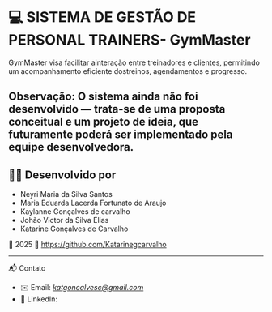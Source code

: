 # 💻 SISTEMA DE GESTÃO DE PERSONAL TRAINERS- GymMaster       		        

GymMaster visa facilitar ainteração entre treinadores e clientes, permitindo um acompanhamento eficiente dostreinos, agendamentos e progresso.

Observação: O sistema ainda não foi desenvolvido — trata-se de uma **proposta conceitual** e um **projeto de ideia**, que futuramente poderá ser implementado pela equipe desenvolvedora.
-----


## 👨‍💻 Desenvolvido por
- Neyri Maria da Silva Santos
- Maria Eduarda Lacerda Fortunato de Araujo 
- Kaylanne Gonçalves de carvalho
- Johão Victor da Silva Elias 
- Katarine Gonçalves de Carvalho
  
  


📅 2025
🔗 https://github.com/Katarinegcarvalho

----

📬 Contato
- ✉️ Email: *katgoncalvesc@gmail.com*  
- 💼 LinkedIn: 
